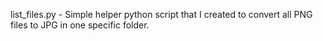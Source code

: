 list_files.py - Simple helper python script that I created to convert all PNG files to JPG in one specific folder.